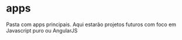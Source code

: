 # apps
Pasta com apps principais.
Aqui estarão projetos futuros com foco em Javascript puro ou AngularJS
